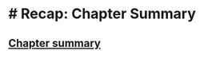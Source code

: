
# # Recap: Chapter Summary

## [Chapter summary](https://developer.download.nvidia.com/assets/Clara/flare/tutorials/Chapter1/part1-chapter1-01.8-recap.mp4)